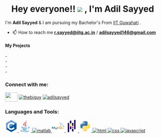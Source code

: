 <h1 align="center">Hey everyone!! <img src="https://github.com/TheDudeThatCode/TheDudeThatCode/blob/master/Assets/Hi.gif"  height="29px"> , I'm Adil Sayyed </h1>
<p align="center">
  
  

</p>

I'm **Adil Sayyed** & I am pursuing my Bachelor's From [IIT Guwahati](https://www.iitg.ac.in/) .

- 📫 How to reach me **r.sayyed@iitg.ac.in** / **adilsayyed146@gmail.com**
<p>
  <h4>My Projects</h4>
   - <br/>
   - <br/>
   - <br/>
   - <br/>
</p>
<h3 align="left">Connect with me:</h3>
<p align="left">
<a href="https://www.instagram.com/addilsayyed/" target="blank"><img align="center" src="https://raw.githubusercontent.com/rahuldkjain/github-profile-readme-generator/master/src/images/icons/Social/instagram.svg" alt="" height="30" width="40" /></a>
<a href="https://codeforces.com/profile/thebiguy" target="blank"><img align="center" src="https://cdn.iconscout.com/icon/free/png-256/code-forces-3628695-3029920.png" alt="thebiguy" height="30" width="40" /></a>
<a href="https://www.linkedin.com/in/adil-sayyed/" target="blank"><img align="center" src="https://www.freepnglogos.com/uploads/linkedin-in-logo-png-1.png" alt="adilsayyed" height="30" width="40" /></a>
</p>
<h3 align="left">Languages and Tools:</h3>

<a href="https://www.cprogramming.com/" target="_blank" rel="noreferrer"> <img src="https://raw.githubusercontent.com/devicons/devicon/master/icons/c/c-original.svg" alt="c" width="40" height="40"/> </a> 
<a href="https://www.java.com" target="_blank" rel="noreferrer"> <img src="https://raw.githubusercontent.com/devicons/devicon/master/icons/java/java-original.svg" alt="java" width="40" height="40"/> </a>  <a href="https://www.mathworks.com/" target="_blank" rel="noreferrer"> <img src="https://upload.wikimedia.org/wikipedia/commons/2/21/Matlab_Logo.png" alt="matlab" width="40" height="40"/> </a> 
<a href="https://www.mysql.com/" target="_blank" rel="noreferrer"> <img src="https://raw.githubusercontent.com/devicons/devicon/master/icons/mysql/mysql-original-wordmark.svg" alt="mysql" width="40" height="40"/> </a> 
<a href="https://pandas.pydata.org/" target="_blank" rel="noreferrer"> <img src="https://raw.githubusercontent.com/devicons/devicon/2ae2a900d2f041da66e950e4d48052658d850630/icons/pandas/pandas-original.svg" alt="pandas" width="40" height="40"/> </a> 
<a href="https://www.python.org" target="_blank" rel="noreferrer"> <img src="https://raw.githubusercontent.com/devicons/devicon/master/icons/python/python-original.svg" alt="python" width="40" height="40"/> </a> 
<a href="https://www.html.com" target="_blank" rel="noreferrer"> <img src="https://cdn.pixabay.com/photo/2017/08/05/11/16/logo-2582748_1280.png" alt="html" width="40" height="40"/> </a>
<a href="https://www.html.com" target="_blank" rel="noreferrer"> <img src="https://upload.wikimedia.org/wikipedia/commons/thumb/d/d5/CSS3_logo_and_wordmark.svg/1200px-CSS3_logo_and_wordmark.svg.png" alt="css" width="40" height="40"/> </a>
<a href="https://www.javascript.com" target="_blank" rel="noreferrer"> <img src="https://static.javatpoint.com/images/javascript/javascript_logo.png" alt="javascript" width="40" height="40"/> </a>
 

</p>
<h1>
  </h1>
<br/>
